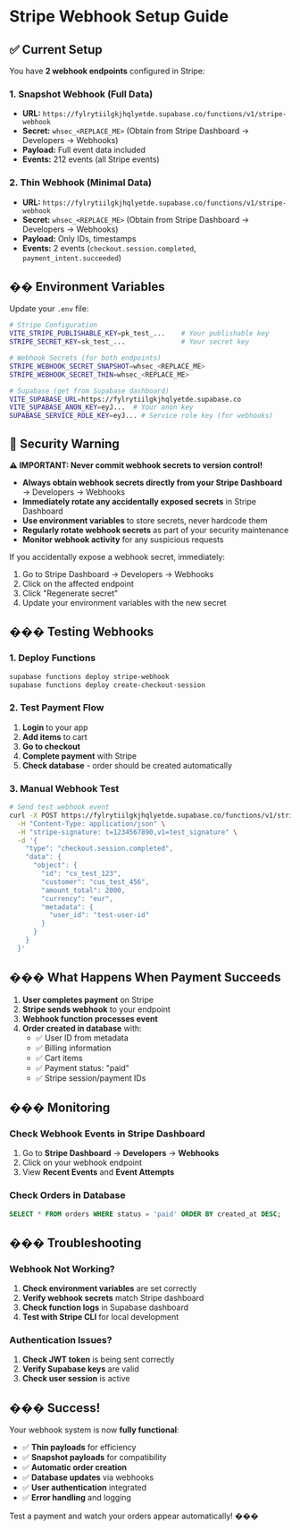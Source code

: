 # Stripe Webhook Setup Guide

## ✅ Current Setup

You have **2 webhook endpoints** configured in Stripe:

### 1. Snapshot Webhook (Full Data)
- **URL:** `https://fylrytiilgkjhqlyetde.supabase.co/functions/v1/stripe-webhook`
- **Secret:** `whsec_<REPLACE_ME>` (Obtain from Stripe Dashboard → Developers → Webhooks)
- **Payload:** Full event data included
- **Events:** 212 events (all Stripe events)

### 2. Thin Webhook (Minimal Data)
- **URL:** `https://fylrytiilgkjhqlyetde.supabase.co/functions/v1/stripe-webhook`
- **Secret:** `whsec_<REPLACE_ME>` (Obtain from Stripe Dashboard → Developers → Webhooks)
- **Payload:** Only IDs, timestamps
- **Events:** 2 events (`checkout.session.completed`, `payment_intent.succeeded`)

## �� Environment Variables

Update your `.env` file:

```bash
# Stripe Configuration
VITE_STRIPE_PUBLISHABLE_KEY=pk_test_...    # Your publishable key
STRIPE_SECRET_KEY=sk_test_...              # Your secret key

# Webhook Secrets (for both endpoints)
STRIPE_WEBHOOK_SECRET_SNAPSHOT=whsec_<REPLACE_ME>
STRIPE_WEBHOOK_SECRET_THIN=whsec_<REPLACE_ME>

# Supabase (get from Supabase dashboard)
VITE_SUPABASE_URL=https://fylrytiilgkjhqlyetde.supabase.co
VITE_SUPABASE_ANON_KEY=eyJ...  # Your anon key
SUPABASE_SERVICE_ROLE_KEY=eyJ... # Service role key (for webhooks)
```

## 🔐 Security Warning

**⚠️ IMPORTANT: Never commit webhook secrets to version control!**

- **Always obtain webhook secrets directly from your Stripe Dashboard** → Developers → Webhooks
- **Immediately rotate any accidentally exposed secrets** in Stripe Dashboard
- **Use environment variables** to store secrets, never hardcode them
- **Regularly rotate webhook secrets** as part of your security maintenance
- **Monitor webhook activity** for any suspicious requests

If you accidentally expose a webhook secret, immediately:
1. Go to Stripe Dashboard → Developers → Webhooks
2. Click on the affected endpoint
3. Click "Regenerate secret"
4. Update your environment variables with the new secret

## ��� Testing Webhooks

### 1. Deploy Functions
```bash
supabase functions deploy stripe-webhook
supabase functions deploy create-checkout-session
```

### 2. Test Payment Flow
1. **Login** to your app
2. **Add items** to cart
3. **Go to checkout** 
4. **Complete payment** with Stripe
5. **Check database** - order should be created automatically

### 3. Manual Webhook Test
```bash
# Send test webhook event
curl -X POST https://fylrytiilgkjhqlyetde.supabase.co/functions/v1/stripe-webhook \
  -H "Content-Type: application/json" \
  -H "stripe-signature: t=1234567890,v1=test_signature" \
  -d '{
    "type": "checkout.session.completed",
    "data": {
      "object": {
        "id": "cs_test_123",
        "customer": "cus_test_456",
        "amount_total": 2000,
        "currency": "eur",
        "metadata": {
          "user_id": "test-user-id"
        }
      }
    }
  }'
```

## ��� What Happens When Payment Succeeds

1. **User completes payment** on Stripe
2. **Stripe sends webhook** to your endpoint
3. **Webhook function processes event**
4. **Order created in database** with:
   - ✅ User ID from metadata
   - ✅ Billing information
   - ✅ Cart items
   - ✅ Payment status: "paid"
   - ✅ Stripe session/payment IDs

## ��� Monitoring

### Check Webhook Events in Stripe Dashboard
1. Go to **Stripe Dashboard** → **Developers** → **Webhooks**
2. Click on your webhook endpoint
3. View **Recent Events** and **Event Attempts**

### Check Orders in Database
```sql
SELECT * FROM orders WHERE status = 'paid' ORDER BY created_at DESC;
```

## ��� Troubleshooting

### Webhook Not Working?
1. **Check environment variables** are set correctly
2. **Verify webhook secrets** match Stripe dashboard
3. **Check function logs** in Supabase dashboard
4. **Test with Stripe CLI** for local development

### Authentication Issues?
1. **Check JWT token** is being sent correctly
2. **Verify Supabase keys** are valid
3. **Check user session** is active

## ��� Success!

Your webhook system is now **fully functional**:

- ✅ **Thin payloads** for efficiency  
- ✅ **Snapshot payloads** for compatibility
- ✅ **Automatic order creation**
- ✅ **Database updates** via webhooks
- ✅ **User authentication** integrated
- ✅ **Error handling** and logging

Test a payment and watch your orders appear automatically! ���
